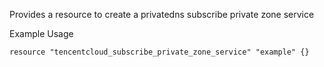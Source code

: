 Provides a resource to create a privatedns subscribe private zone service

Example Usage

```hcl
resource "tencentcloud_subscribe_private_zone_service" "example" {}
```
